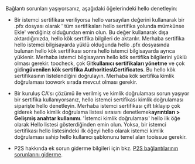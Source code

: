 Bağlantı sorunları yaşıyorsanız, aşağıdaki öğelerindeki hello denetleyin:

- Bir istemci sertifikası veriliyorsa hello varsayılan değerini kullanarak bir .pfx dosyası olarak ' tüm sertifikaları hello sertifika yolunda mümkünse Ekle' verdiğiniz olduğundan emin olun. Bu değer kullanarak dışa aktardığınızda, hello kök sertifika bilgileri de aktarılır. Merhaba sertifika hello istemci bilgisayarda yüklü olduğunda hello .pfx dosyasında bulunan hello kök sertifikası sonra hello istemci bilgisayarda ayrıca yüklenir. Merhaba istemci bilgisayarın hello kök sertifika bilgilerini yüklü olması gerekir. toocheck, çok Git**kullanıcı sertifikaları yönetme** ve çok gidin**güvenilen kök sertifika Authorities\Certificates**. Bu hello kök sertifikasının listelendiğini doğrulayın. Merhaba kök sertifika kimlik doğrulaması toowork sırada mevcut olması gerekir.

- Bir kuruluş CA'sı çözümü ile verilmiş ve kimlik doğrulaması sorun yaşıyor bir sertifika kullanıyorsanız, hello istemci sertifikası kimlik doğrulaması siparişte hello denetleyin. Merhaba istemci sertifikası çift tıklayıp çok giderek hello kimlik doğrulama listesi sırasını denetlemek**ayrıntıları > Gelişmiş anahtar kullanımı**. 'İstemci kimlik doğrulaması' hello ilk öğe olarak Hello listesi gösterdiğinden emin olun. Yoksa, bir istemci sertifikası hello listesindeki ilk öğeyi hello olarak istemci kimlik doğrulaması sahip hello kullanıcı şablonunu temel alan tooissue gerekir.

- P2S hakkında ek sorun giderme bilgileri için bkz. [P2S bağlantılarının sorunlarını giderme](../articles/vpn-gateway/vpn-gateway-troubleshoot-vpn-point-to-site-connection-problems.md).